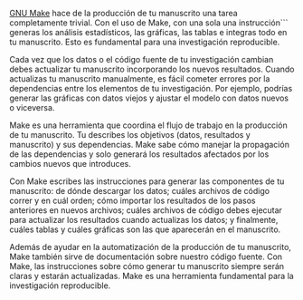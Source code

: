 [GNU Make](https://en.wikipedia.org/wiki/Make_(software)) hace de la producción de tu manuscrito una
tarea completamente trivial. Con el uso de Make, con una sola una instrucción```
 generas los análisis estadísticos, las gráficas, las tablas e integras todo en tu manuscrito.
Esto es fundamental para una investigación reproducible.

Cada vez que los datos o el código fuente de tu investigación cambian debes actualizar tu
manuscrito incorporando los nuevos resultados. Cuando actualizas tu manuscrito manualmente, es fácil cometer errores por la
dependencias entre los elementos de tu investigación. Por ejemplo, podrías generar las gráficas con
datos viejos y ajustar el modelo con datos nuevos o viceversa.

Make es una herramienta que coordina el flujo de trabajo en la producción de tu manuscrito. Tu describes los objetivos
(datos, resultados y manuscrito) y sus dependencias. Make sabe cómo manejar la propagación de las
dependencias y solo generará los resultados afectados por los cambios nuevos que introduces.

Con Make escribes las instrucciones para generar las componentes de tu manuscrito: de dónde
descargar los datos; cuáles archivos de código correr y en cuál orden; cómo importar los resultados de
los pasos anteriores en nuevos archivos; cuáles archivos de código debes ejecutar para actualizar
los resultados cuando actualizas los datos; y finalmente, cuáles tablas y cuáles gráficas son las
que aparecerán en el manuscrito.

Además de ayudar en la automatización de la producción de tu manuscrito, Make también sirve de
documentación sobre nuestro código fuente. Con Make, las instrucciones sobre cómo generar tu
manuscrito siempre serán claras y estarán actualizadas. Make es una herramienta fundamental para la
investigación reproducible.
